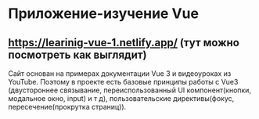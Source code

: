 ﻿# Приложение-изучение Vue
## https://learinig-vue-1.netlify.app/ (тут можно посмотреть как выглядит)

Сайт основан на примерах документации Vue 3 и видеоуроках из YouTube. Поэтому в проекте есть базовые принципы работы с Vue3 (двустороннее связывание, переиспользованный UI компонент(кнопки, модальное окно, input) и т д), пользовательские директивы(фокус, пересечение(прокрутка страниц)).

